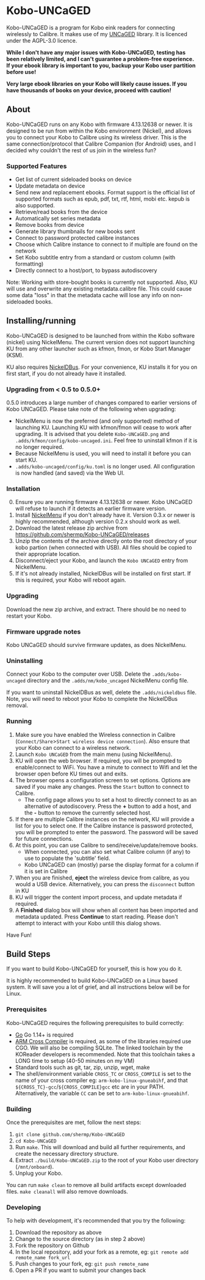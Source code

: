 # Kobo-UNCaGED
Kobo-UNCaGED is a program for Kobo eink readers for connecting wirelessly to Calibre. It makes use of my [UNCaGED](https://github.com/shermp/UNCaGED) library. It is licenced under the AGPL-3.0 licence.

**While I don't have any major issues with Kobo-UNCaGED, testing has been relatively limited, and I can't guarantee a problem-free experience. If your ebook library is important to you, backup your Kobo user partition before use!**

**Very large ebook libraries on your Kobo will likely cause issues. If you have thousands of books on your device, proceed with caution!**

## About
Kobo-UNCaGED runs on any Kobo with firmware 4.13.12638 or newer. It is designed to be run from within the Kobo environment (Nickel), and allows you to connect your Kobo to Calibre using its wireless driver. This is the same connection/protocol that Calibre Companion (for Android) uses, and I decided why couldn't the rest of us join in the wireless fun?

### Supported Features
* Get list of current sideloaded books on device
* Update metadata on device
* Send new and replacement ebooks. Format support is the official list of supported formats such as epub, pdf, txt, rtf, html, mobi etc. kepub is also supported.
* Retrieve/read books from the device
* Automatically set series metadata
* Remove books from device
* Generate library thumbnails for new books sent
* Connect to password protected calibre instances
* Choose which Calibre instance to connect to if multiple are found on the network
* Set Kobo subtitle entry from a standard or custom column (with formatting)
* Directly connect to a host/port, to bypass autodiscovery

Note: Working with store-bought books is currently not supported. Also, KU will use and overwrite any existing metadata.calibre file. This could cause some data "loss" in that the metadata cache will lose any info on non-sideloaded books.

## Installing/running
Kobo-UNCaGED is designed to be launched from within the Kobo software (nickel) using NickelMenu. The current version does not support launching KU from any other launcher such as kfmon, fmon, or Kobo Start Manager (KSM).

KU also requires [NickelDBus](https://github.com/shermp/NickelDBus). For your convenience, KU installs it for you on first start, if you do not already have it installed.

### Upgrading from < 0.5 to 0.5.0+
0.5.0 introduces a large number of changes compared to earlier versions of Kobo UNCaGED. Please take note of the following when upgrading:

* NickelMenu is now the preferred (and only supported) method of launching KU. Launching KU with kfmon/fmon will cease to work after upgrading. It is advised that you delete `Kobo-UNCaGED.png` and `.adds/kfmon/config/kobo-uncaged.ini`. Feel free to uninstall kfmon if it is no longer required.
* Because NickelMenu is used, you will need to install it before you can start KU.
* `.adds/kobo-uncaged/config/ku.toml` is no longer used. All configuration is now handled (and saved) via the Web UI.

### Installation
0. Ensure you are running firmware 4.13.12638 or newer. Kobo UNCaGED will refuse to launch if it detects an earlier firmware version. 
1. Install [NickelMenu](https://github.com/pgaskin/NickelMenu/releases) if you don't already have it. Version 0.3.x or newer is highly recommended, although version 0.2.x should work as well.
2. Download the latest release zip archive from https://github.com/shermp/Kobo-UNCaGED/releases
3. Unzip the contents of the archive directly onto the root directory of your kobo partion (when connected with USB). All files should be copied to their appropriate location.
5. Disconnect/eject your Kobo, and launch the `Kobo UNCaGED` entry from NickelMenu.
6. If it's not already installed, NickelDBus will be installed on first start. If this is required, your Kobo will reboot again.

### Upgrading
Download the new zip archive, and extract. There should be no need to restart your Kobo.

### Firmware upgrade notes
Kobo UNCaGED should survive firmware updates, as does NickelMenu.

### Uninstalling
Connect your Kobo to the computer over USB. Delete the `.adds/kobo-uncaged` directory and the `.adds/nm/kobo_uncaged` NickelMenu config file. 

If you want to uninstall NickelDBus as well, delete the `.adds/nickeldbus` file. Note, you will need to reboot your Kobo to complete the NickelDBus removal.

### Running
1. Make sure you have enabled the Wireless connection in Calibre (`Connect/Share`>`Start wireless device connection`). Also ensure that your Kobo can connect to a wireless network.
2. Launch `Kobo UNCaGED` from the main menu (using NickelMenu).
3. KU will open the web browser. If required, you will be prompted to enable/connect to WiFi. You have a minute to connect to Wifi and let the browser open before KU times out and exits.
4. The browser opens a configuration screen to set options. Options are saved if you make any changes. Press the `Start` button to connect to Calibre.
    * The config page allows you to set a host to directly connect to as an alternative of autodiscovery. Press the **+** button to add a host, and the **-** button to remove the currently selected host.
5. If there are multiple Calibre instances on the network, KU will provide a list for you to select one. If the Calibre instance is password protected, you will be prompted to enter the password. The password will be saved for future connections.
6. At this point, you can use Calibre to send/receive/update/remove books. 
    * When connected, you can also set what Calibre column (if any) to use to populate the 'subtitle' field.
    * Kobo UNCaGED can (mostly) parse the display format for a column if it is set in Calibre
7. When you are finished, **eject** the wireless device from calibre, as you would a USB device. Alternatively, you can press the `disconnect` button in KU
8. KU will trigger the content import process, and update metadata if required.
9. A **Finished** dialog box will show when all content has been imported and metadata updated. Press **Continue** to start reading. Please don't attempt to interact with your Kobo untill this dialog shows.

Have Fun!

## Build Steps

If you want to build Kobo-UNCaGED for yourself, this is how you do it.

It is highly recommended to build Kobo-UNCaGED on a Linux based system. It will save you a lot of grief, and all instructions below will be for Linux.

### Prerequisites

Kobo-UNCaGED requires the following prerequisites to build correctly:

* [Go](https://golang.org/doc/install) Go 1.14+ is required
* [ARM Cross Compiler](https://github.com/koreader/koxtoolchain) is required, as some of the libraries required use CGO. We will also be compiling SQLite. The linked toolchain by the KOReader developers is recommended. Note that this toolchain takes a LONG time to setup (40-50 minutes on my VM)
* Standard tools such as git, tar, zip, unzip, wget, make
* The shell/environment variable `CROSS_TC` or `CROSS_COMPILE` is set to the name of your cross compiler eg: `arm-kobo-linux-gnueabihf`, and that `${CROSS_TC}-gcc`/`${CROSS_COMPILE}gcc` etc are in your PATH. Alternatively, the variable `CC` can be set to `arm-kobo-linux-gnueabihf`.

### Building

Once the prerequisites are met, follow the next steps:

1. `git clone github.com/shermp/Kobo-UNCaGED`
2. `cd Kobo-UNCaGED`
3. Run `make`. This will download and build all further requirements, and create the necessary directory structure.
4. Extract `./build/Kobo-UNCaGED.zip` to the root of your Kobo user directory (`/mnt/onboard`).
5. Unplug your Kobo.

You can run `make clean` to remove all build artifacts except downloaded files. `make cleanall` will also remove downloads.

### Developing

To help with development, it's recommended that you try the following: 
1. Download the repository as above
2. Change to the source directory (as in step 2 above)
3. Fork the repository on Github
4. In the local repository, add your fork as a remote, eg: `git remote add remote_name fork_url`
5. Push changes to your fork, eg: `git push remote_name`
6. Open a PR if you want to submit your changes back
